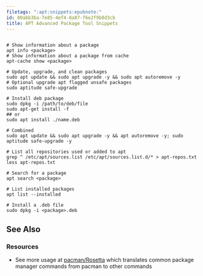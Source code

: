 ```yaml
---
filetags: ":apt:snippets:epubnote:"
id: 80abb3ba-7e85-4ef4-8a87-f6e2f9b8d3cb
title: APT Advanced Package Tool Snippets
---
```


``` shell

# Show information about a package
apt info <package>
# Show information about a package from cache
apt-cache show <package>

# Update, upgrade, and clean packages
sudo apt update && sudo apt upgrade -y && sudo apt autoremove -y
# Optional upgrade apt flagged unsafe packages
sudo aptitude safe-upgrade

# Install deb package
sudo dpkg -i /path/to/deb/file
sudo apt-get install -f
## or
sudo apt install ./name.deb

# Combined
sudo apt update && sudo apt upgrade -y && apt autoremove -y; sudo aptitude safe-upgrade -y

# List all repositories used or added to apt
grep ^ /etc/apt/sources.list /etc/apt/sources.list.d/* > apt-repos.txt
less apt-repos.txt

# Search for a package
apt search <package>

# List installed packages
apt list --installed

# Install a .deb file
sudo dpkg -i <package>.deb

```

## See Also

### Resources

- See more usage at
  [pacman/Rosetta](https://wiki.archlinux.md/title/Pacman/Rosetta) which
  translates common package manager commands from pacman to other
  commands

